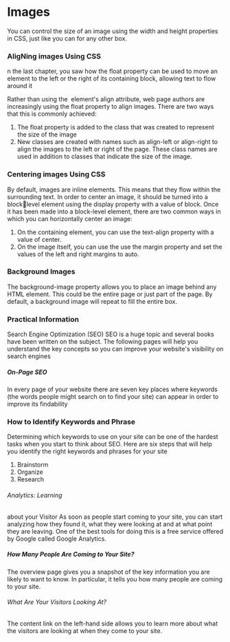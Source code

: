 # Images
You can control the size of an 
image using the width and 
height properties in CSS, just 
like you can for any other box. 

### AligNing images Using CSS
n the last chapter, you saw how 
the float property can be used 
to move an element to the left or 
the right of its containing block, 
allowing text to flow around it


Rather than using the <img>
element's align attribute, web 
page authors are increasingly 
using the float property to align 
images. There are two ways that 
this is commonly achieved:

1. The float property is added 
to the class that was created to 
represent the size of the image
2. New classes are created with 
names such as align-left or 
align-right to align the images 
to the left or right of the page. 
These class names are used in 
addition to classes that indicate 
the size of the image.

### Centering images Using CSS
By default, images are inline 
elements. This means that they 
flow within the surrounding text. 
In order to center an image, it 
should be turned into a blocklevel element using the display
property with a value of block. 
Once it has been made into a 
block-level element, there are 
two common ways in which you 
can horizontally center an image:

1. On the containing element, 
you can use the text-align
property with a value of center.
2. On the image itself, you can 
use the use the margin property 
and set the values of the left and 
right margins to auto.

### Background Images

The background-image
property allows you to place 
an image behind any HTML 
element. This could be the entire 
page or just part of the page. By 
default, a background image will 
repeat to fill the entire box.

### Practical  Information
Search Engine 
Optimization (SEO)
SEO is a huge topic and several books have been written on the subject. 
The following pages will help you understand the key concepts so you can 
improve your website's visibility on search engines

##### On-Page SEO
In every page of your website there are seven key places where keywords 
(the words people might search on to find your site) can appear in order 
to improve its findability

### How to Identify Keywords and Phrase


Determining which keywords to use on your site can be one of the 
hardest tasks when you start to think about SEO. Here are six steps that 
will help you identify the right keywords and phrases for your site
1. Brainstorm
2. Organize
3. Research

###### Analytics: Learning 
about your Visitor
As soon as people start coming to your site, you can start analyzing 
how they found it, what they were looking at and at what point they are 
leaving. One of the best tools for doing this is a free service offered by 
Google called Google Analytics.
##### How Many People Are Coming to Your Site?
The overview page gives you a snapshot of the key information you are 
likely to want to know. In particular, it tells you how many people are 
coming to your site.
###### What Are Your Visitors Looking At?
The content link on the left-hand side allows 
you to learn more about what the visitors are 
looking at when they come to your site.
